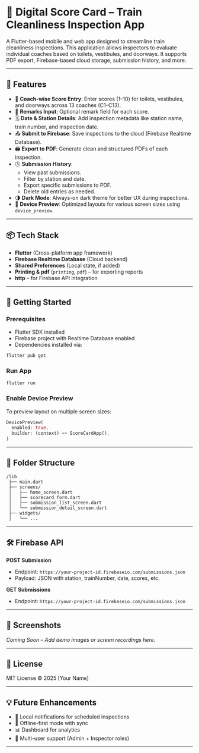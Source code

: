 # 🚆 Digital Score Card – Train Cleanliness Inspection App

A Flutter-based mobile and web app designed to streamline train cleanliness inspections. This application allows inspectors to evaluate individual coaches based on toilets, vestibules, and doorways. It supports PDF export, Firebase-based cloud storage, submission history, and more.

---

## 📲 Features

- 🔢 **Coach-wise Score Entry**: Enter scores (1–10) for toilets, vestibules, and doorways across 13 coaches (C1–C13).
- 📝 **Remarks Input**: Optional remark field for each score.
- 🗓 **Date & Station Details**: Add inspection metadata like station name, train number, and inspection date.
- 📤 **Submit to Firebase**: Save inspections to the cloud (Firebase Realtime Database).
- 🖨 **Export to PDF**: Generate clean and structured PDFs of each inspection.
- 🕓 **Submission History**:
  - View past submissions.
  - Filter by station and date.
  - Export specific submissions to PDF.
  - Delete old entries as needed.
- 🌗 **Dark Mode**: Always-on dark theme for better UX during inspections.
- 📱 **Device Preview**: Optimized layouts for various screen sizes using `device_preview`.

---

## 📦 Tech Stack

- **Flutter** (Cross-platform app framework)
- **Firebase Realtime Database** (Cloud backend)
- **Shared Preferences** (Local state, if added)
- **Printing & pdf** (`printing`, `pdf`) – for exporting reports
- **http** – for Firebase API integration

---

## 🚀 Getting Started

### Prerequisites

- Flutter SDK installed
- Firebase project with Realtime Database enabled
- Dependencies installed via:

```bash
flutter pub get
```

### Run App

```bash
flutter run
```

### Enable Device Preview

To preview layout on multiple screen sizes:

```dart
DevicePreview(
  enabled: true,
  builder: (context) => ScoreCardApp(),
)
```

---

## 📂 Folder Structure

```
/lib
 ├── main.dart
 ├── screens/
 │   ├── home_screen.dart
 │   ├── scorecard_form.dart
 │   ├── submission_list_screen.dart
 │   └── submission_detail_screen.dart
 ├── widgets/
 │   └── ...
```

---

## 🛠 Firebase API

**POST Submission**
- Endpoint: `https://your-project-id.firebaseio.com/submissions.json`
- Payload: JSON with station, trainNumber, date, scores, etc.

**GET Submissions**
- Endpoint: `https://your-project-id.firebaseio.com/submissions.json`

---

## 📸 Screenshots

*Coming Soon – Add demo images or screen recordings here.*

---

## 📜 License

MIT License © 2025 [Your Name]

---

## 💡 Future Enhancements

- 🔔 Local notifications for scheduled inspections
- 📡 Offline-first mode with sync
- 📊 Dashboard for analytics
- 👥 Multi-user support (Admin + Inspector roles)

---
